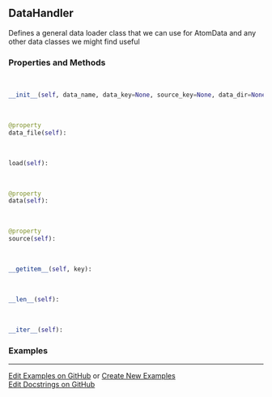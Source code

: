 ## <a id="McUtils.Data.CommonData.DataHandler">DataHandler</a>
Defines a general data loader class that we can use for AtomData and any other data classes we might find useful

### Properties and Methods
<a id="McUtils.Data.CommonData.DataHandler.__init__" class="docs-object-method">&nbsp;</a>
```python
__init__(self, data_name, data_key=None, source_key=None, data_dir=None, data_pkg=None, alternate_keys=None, getter=None): 
```

<a id="McUtils.Data.CommonData.DataHandler.data_file" class="docs-object-method">&nbsp;</a>
```python
@property
data_file(self): 
```

<a id="McUtils.Data.CommonData.DataHandler.load" class="docs-object-method">&nbsp;</a>
```python
load(self): 
```

<a id="McUtils.Data.CommonData.DataHandler.data" class="docs-object-method">&nbsp;</a>
```python
@property
data(self): 
```

<a id="McUtils.Data.CommonData.DataHandler.source" class="docs-object-method">&nbsp;</a>
```python
@property
source(self): 
```

<a id="McUtils.Data.CommonData.DataHandler.__getitem__" class="docs-object-method">&nbsp;</a>
```python
__getitem__(self, key): 
```

<a id="McUtils.Data.CommonData.DataHandler.__len__" class="docs-object-method">&nbsp;</a>
```python
__len__(self): 
```

<a id="McUtils.Data.CommonData.DataHandler.__iter__" class="docs-object-method">&nbsp;</a>
```python
__iter__(self): 
```

### Examples


___

[Edit Examples on GitHub](https://github.com/McCoyGroup/References/edit/gh-pages/Documentation/examples/McUtils/Data/CommonData/DataHandler.md) or 
[Create New Examples](https://github.com/McCoyGroup/References/new/gh-pages/?filename=Documentation/examples/McUtils/Data/CommonData/DataHandler.md) <br/>
[Edit Docstrings on GitHub](https://github.com/McCoyGroup/McUtils/edit/master/Data/CommonData.py?message=Update%20Docs)
